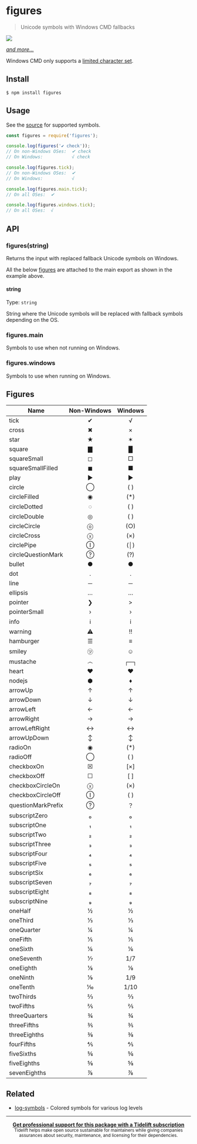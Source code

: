 # figures

> Unicode symbols with Windows CMD fallbacks

[![](screenshot.png)](index.js)

[*and more...*](index.js)

Windows CMD only supports a [limited character set](http://en.wikipedia.org/wiki/Code_page_437).

## Install

```
$ npm install figures
```

## Usage

See the [source](index.js) for supported symbols.

```js
const figures = require('figures');

console.log(figures('✔︎ check'));
// On non-Windows OSes:  ✔︎ check
// On Windows:           √ check

console.log(figures.tick);
// On non-Windows OSes:  ✔︎
// On Windows:           √

console.log(figures.main.tick);
// On all OSes:  ✔︎

console.log(figures.windows.tick);
// On all OSes:  √
```

## API

### figures(string)

Returns the input with replaced fallback Unicode symbols on Windows.

All the below [figures](#figures) are attached to the main export as shown in the example above.

#### string

Type: `string`

String where the Unicode symbols will be replaced with fallback symbols depending on the OS.

### figures.main

Symbols to use when not running on Windows.

### figures.windows

Symbols to use when running on Windows.


## Figures

| Name               | Non-Windows | Windows |
| ------------------ | :---------: | :-----: |
| tick               |      ✔      |    √    |
| cross              |      ✖      |    ×    |
| star               |      ★      |    ✶    |
| square             |      ▇      |    █    |
| squareSmall        |      ◻      |    □    |
| squareSmallFilled  |      ◼      |    ■    |
| play               |      ▶      |    ►    |
| circle             |      ◯      |   ( )   |
| circleFilled       |      ◉      |   (*)   |
| circleDotted       |      ◌      |   ( )   |
| circleDouble       |      ◎      |   ( )   |
| circleCircle       |      ⓞ      |   (○)   |
| circleCross        |      ⓧ      |   (×)   |
| circlePipe         |      Ⓘ      |   (│)   |
| circleQuestionMark |      ?⃝     |   (?)   |
| bullet             |      ●      |    ●    |
| dot                |      ․      |    ․    |
| line               |      ─      |    ─    |
| ellipsis           |      …      |    …    |
| pointer            |      ❯      |    >    |
| pointerSmall       |      ›      |    ›    |
| info               |      ℹ      |    i    |
| warning            |      ⚠      |    ‼    |
| hamburger          |      ☰      |    ≡    |
| smiley             |      ㋡      |    ☺    |
| mustache           |      ෴      |   ┌─┐   |
| heart              |      ♥      |    ♥    |
| nodejs             |      ⬢      |    ♦    |
| arrowUp            |      ↑      |    ↑    |
| arrowDown          |      ↓      |    ↓    |
| arrowLeft          |      ←      |    ←    |
| arrowRight         |      →      |    →    |
| arrowLeftRight     |      ↔      |    ↔    |
| arrowUpDown        |      ↕      |    ↕    |
| radioOn            |      ◉      |   (*)   |
| radioOff           |      ◯      |   ( )   |
| checkboxOn         |      ☒      |   [×]   |
| checkboxOff        |      ☐      |   [ ]   |
| checkboxCircleOn   |      ⓧ      |   (×)   |
| checkboxCircleOff  |      Ⓘ      |   ( )   |
| questionMarkPrefix |      ?⃝     |    ？    |
| subscriptZero      |      ₀      |    ₀    |
| subscriptOne       |      ₁      |    ₁    |
| subscriptTwo       |      ₂      |    ₂    |
| subscriptThree     |      ₃      |    ₃    |
| subscriptFour      |      ₄      |    ₄    |
| subscriptFive      |      ₅      |    ₅    |
| subscriptSix       |      ₆      |    ₆    |
| subscriptSeven     |      ₇      |    ₇    |
| subscriptEight     |      ₈      |    ₈    |
| subscriptNine      |      ₉      |    ₉    |
| oneHalf            |      ½      |    ½    |
| oneThird           |      ⅓      |    ⅓    |
| oneQuarter         |      ¼      |    ¼    |
| oneFifth           |      ⅕      |    ⅕    |
| oneSixth           |      ⅙      |    ⅙    |
| oneSeventh         |      ⅐      |   1/7   |
| oneEighth          |      ⅛      |    ⅛    |
| oneNinth           |      ⅑      |   1/9   |
| oneTenth           |      ⅒      |   1/10  |
| twoThirds          |      ⅔      |    ⅔    |
| twoFifths          |      ⅖      |    ⅖    |
| threeQuarters      |      ¾      |    ¾    |
| threeFifths        |      ⅗      |    ⅗    |
| threeEighths       |      ⅜      |    ⅜    |
| fourFifths         |      ⅘      |    ⅘    |
| fiveSixths         |      ⅚      |    ⅚    |
| fiveEighths        |      ⅝      |    ⅝    |
| sevenEighths       |      ⅞      |    ⅞    |


## Related

- [log-symbols](https://github.com/sindresorhus/log-symbols) - Colored symbols for various log levels

---

<div align="center">
	<b>
		<a href="https://tidelift.com/subscription/pkg/npm-figures?utm_source=npm-figures&utm_medium=referral&utm_campaign=readme">Get professional support for this package with a Tidelift subscription</a>
	</b>
	<br>
	<sub>
		Tidelift helps make open source sustainable for maintainers while giving companies<br>assurances about security, maintenance, and licensing for their dependencies.
	</sub>
</div>
